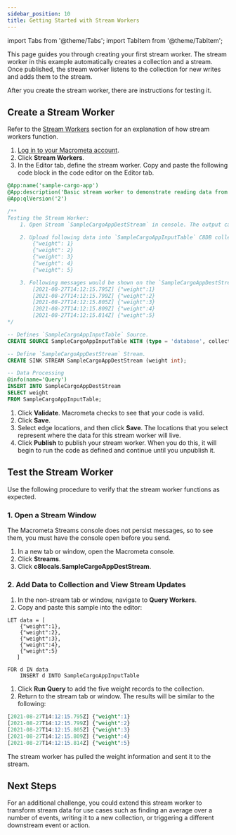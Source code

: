```yaml
---
sidebar_position: 10
title: Getting Started with Stream Workers
---
```


import Tabs from '@theme/Tabs';
import TabItem from '@theme/TabItem';

This page guides you through creating your first stream worker. The stream worker in this example automatically creates a collection and a stream. Once published, the stream worker listens to the collection for new writes and adds them to the stream.

After you create the stream worker, there are instructions for testing it. 

## Create a Stream Worker

Refer to the [Stream Workers](/cep/index.md) section for an explanation of how stream workers function.

1. [Log in to your Macrometa account](https://auth-play.macrometa.io/).
1. Click **Stream Workers**.
1. In the Editor tab, define the stream worker. Copy and paste the following code block in the code editor on the Editor tab.

```sql
@App:name('sample-cargo-app')
@App:description('Basic stream worker to demonstrate reading data from a collection and sending it to a stream. The stream and collection are created automatically if they do not already exist.')
@App:qlVersion('2')

/**
Testing the Stream Worker:
    1. Open Stream `SampleCargoAppDestStream` in console. The output can be monitored here.

    2. Upload following data into `SampleCargoAppInputTable` C8DB collection.
        {"weight": 1}
        {"weight": 2}
        {"weight": 3}
        {"weight": 4}
        {"weight": 5}

    3. Following messages would be shown on the `SampleCargoAppDestStream` stream console.
        [2021-08-27T14:12:15.795Z] {"weight":1}
        [2021-08-27T14:12:15.799Z] {"weight":2}
        [2021-08-27T14:12:15.805Z] {"weight":3}
        [2021-08-27T14:12:15.809Z] {"weight":4}
        [2021-08-27T14:12:15.814Z] {"weight":5}
*/

-- Defines `SampleCargoAppInputTable` Source.
CREATE SOURCE SampleCargoAppInputTable WITH (type = 'database', collection = "SampleCargoAppInputTable", collection.type="doc" , replication.type="global", map.type='json') (weight int);

-- Define `SampleCargoAppDestStream` Stream.
CREATE SINK STREAM SampleCargoAppDestStream (weight int);

-- Data Processing
@info(name='Query')
INSERT INTO SampleCargoAppDestStream
SELECT weight
FROM SampleCargoAppInputTable;
```

1. Click **Validate**. Macrometa checks to see that your code is valid.
1. Click **Save**.
1. Select edge locations, and then click **Save**. The locations that you select represent where the data for this stream worker will live.
1. Click **Publish** to publish your stream worker. When you do this, it will begin to run the code as defined and continue until you unpublish it.

## Test the Stream Worker

Use the following procedure to verify that the stream worker functions as expected.

### 1. Open a Stream Window

The Macrometa Streams console does not persist messages, so to see them, you must have the console open before you send.

1. In a new tab or window, open the Macrometa console.
1. Click **Streams**.
1. Click **c8locals.SampleCargoAppDestStream**.

### 2. Add Data to Collection and View Stream Updates

1. In the non-stream tab or window, navigate to **Query Workers**.
1. Copy and paste this sample into the editor:

```C8QL
LET data = [
    {"weight":1},
    {"weight":2},
    {"weight":3},
    {"weight":4},
    {"weight":5}
   ]

FOR d IN data
    INSERT d INTO SampleCargoAppInputTable
```

1. Click **Run Query** to add the five weight records to the collection.
1. Return to the stream tab or window. The results will be similar to the following:

```sql
[2021-08-27T14:12:15.795Z] {"weight":1}
[2021-08-27T14:12:15.799Z] {"weight":2}
[2021-08-27T14:12:15.805Z] {"weight":3}
[2021-08-27T14:12:15.809Z] {"weight":4}
[2021-08-27T14:12:15.814Z] {"weight":5}
```

The stream worker has pulled the weight information and sent it to the stream.

## Next Steps

For an additional challenge, you could extend this stream worker to transform stream data for use cases such as finding an average over a number of events, writing it to a new collection, or triggering a different downstream event or action.